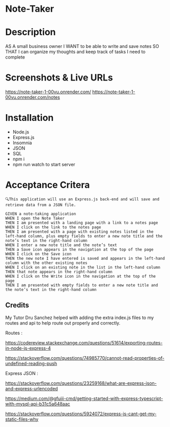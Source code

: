# Note-Taker

# Description

AS A small business owner I WANT to be able to write and save notes SO THAT I can organize my thoughts and keep track of tasks I need to complete

# Screenshots & Live URLs
https://note-taker-1-00vu.onrender.com/
https://note-taker-1-00vu.onrender.com/notes



# Installation


* Node.js
* Express.js
* Insomnia
* JSON
* SQL
* npm i
* npm run watch to start server

# Acceptance Critera

    🔍This application will use an Express.js back-end and will save and retrieve data from a JSON file. 

    GIVEN a note-taking application
    WHEN I open the Note Taker
    THEN I am presented with a landing page with a link to a notes page
    WHEN I click on the link to the notes page
    THEN I am presented with a page with existing notes listed in the left-hand column, plus empty fields to enter a new note title and the note’s text in the right-hand column
    WHEN I enter a new note title and the note’s text
    THEN a Save icon appears in the navigation at the top of the page
    WHEN I click on the Save icon
    THEN the new note I have entered is saved and appears in the left-hand column with the other existing notes
    WHEN I click on an existing note in the list in the left-hand column
    THEN that note appears in the right-hand column
    WHEN I click on the Write icon in the navigation at the top of the page
    THEN I am presented with empty fields to enter a new note title and the note’s text in the right-hand column

## Credits 

My Tutor Dru Sanchez helped with adding the extra index.js files to my routes and api to help route out properly and correctly. 

Routes : 

https://codereview.stackexchange.com/questions/51614/exporting-routes-in-node-js-express-4

https://stackoverflow.com/questions/74985770/cannot-read-properties-of-undefined-reading-push

Express JSON :

https://stackoverflow.com/questions/23259168/what-are-express-json-and-express-urlencoded

https://medium.com/@gfujii-cmd/getting-started-with-express-typescript-with-mysql-api-b31c5a648aac

https://stackoverflow.com/questions/5924072/express-js-cant-get-my-static-files-why

